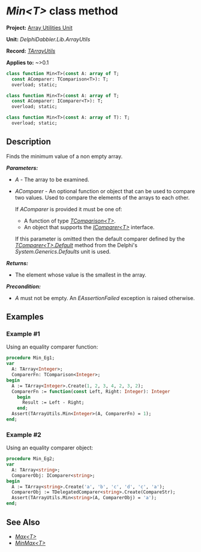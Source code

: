 # _Min\<T\>_ class method

**Project:** [Array Utilities Unit](../API.md)

**Unit:** _DelphiDabbler.Lib.ArrayUtils_

**Record:** [_TArrayUtils_](./TArrayUtils.md)

**Applies to:** ~>0.1

```pascal
class function Min<T>(const A: array of T;
  const AComparer: TComparison<T>): T;
  overload; static;

class function Min<T>(const A: array of T;
  const AComparer: IComparer<T>): T;
  overload; static;

class function Min<T>(const A: array of T): T;
  overload; static;
```

## Description

Finds the minimum value of a non empty array.

***Parameters:***

* _A_ - The array to be examined.

* _AComparer_ - An optional function or object that can be used to compare two values. Used to compare the elements of the arrays to each other.
    
    If _AComparer_ is provided it must be one of:

    * A function of type [_TComparison\<T\>_](./RTL.md#tcomparisont-function-reference).
    * An object that supports the [_IComparer\<T\>_](./RTL.md#icomparert-interface) interface.

    If this parameter is omitted then the default comparer defined by the [_TComparer\<T\>.Default_](./RTL.md#tcomparertdefault-class-method) method from the Delphi's  _System.Generics.Defaults_ unit is used.

***Returns:***

* The element whose value is the smallest in the array.

***Precondition:***

* _A_ must not be empty. An _EAssertionFailed_ exception is raised otherwise.

## Examples

### Example #1

Using an equality comparer function:

```pascal
procedure Min_Eg1;
var
  A: TArray<Integer>;
  ComparerFn: TComparison<Integer>;
begin
  A := TArray<Integer>.Create(1, 2, 3, 4, 2, 3, 2);
  ComparerFn := function(const Left, Right: Integer): Integer
    begin
      Result := Left - Right;
    end;
  Assert(TArrayUtils.Min<Integer>(A, ComparerFn) = 1);
end;
```

### Example #2

Using an equality comparer object:

```pascal
procedure Min_Eg2;
var
  A: TArray<string>;
  ComparerObj: IComparer<string>;
begin
  A := TArray<string>.Create('a', 'b', 'c', 'd', 'c', 'a');
  ComparerObj := TDelegatedComparer<string>.Create(CompareStr);
  Assert(TArrayUtils.Min<string>(A, ComparerObj) = 'a');
end;
```

## See Also

* [_Max\<T\>_](./TArrayUtils-Max.md)
* [_MinMax\<T\>_](./TArrayUtils-MinMax.md)
